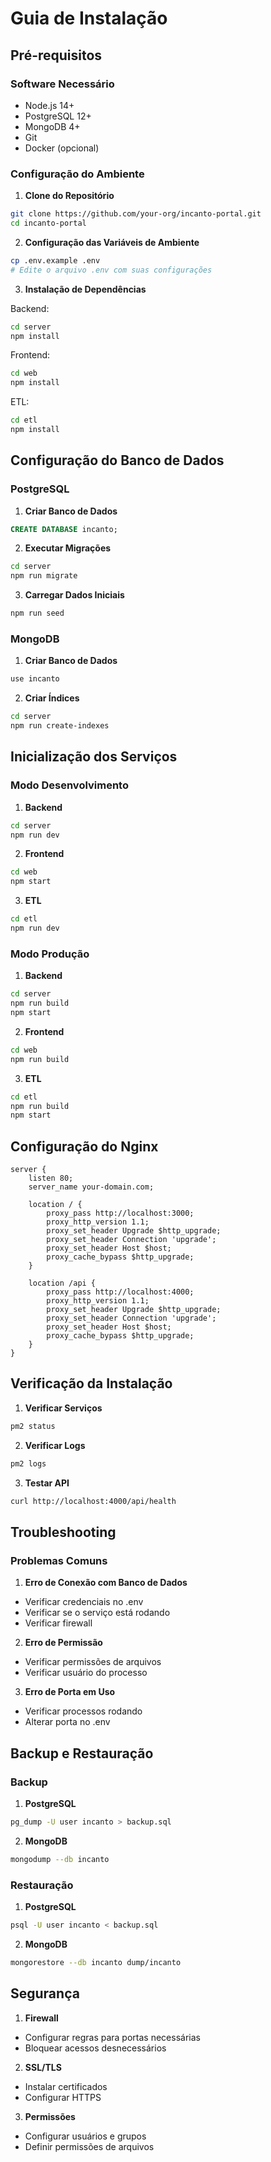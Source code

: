 # Guia de Instalação

## Pré-requisitos

### Software Necessário
- Node.js 14+
- PostgreSQL 12+
- MongoDB 4+
- Git
- Docker (opcional)

### Configuração do Ambiente

1. **Clone do Repositório**
```bash
git clone https://github.com/your-org/incanto-portal.git
cd incanto-portal
```

2. **Configuração das Variáveis de Ambiente**
```bash
cp .env.example .env
# Edite o arquivo .env com suas configurações
```

3. **Instalação de Dependências**

Backend:
```bash
cd server
npm install
```

Frontend:
```bash
cd web
npm install
```

ETL:
```bash
cd etl
npm install
```

## Configuração do Banco de Dados

### PostgreSQL

1. **Criar Banco de Dados**
```sql
CREATE DATABASE incanto;
```

2. **Executar Migrações**
```bash
cd server
npm run migrate
```

3. **Carregar Dados Iniciais**
```bash
npm run seed
```

### MongoDB

1. **Criar Banco de Dados**
```bash
use incanto
```

2. **Criar Índices**
```bash
cd server
npm run create-indexes
```

## Inicialização dos Serviços

### Modo Desenvolvimento

1. **Backend**
```bash
cd server
npm run dev
```

2. **Frontend**
```bash
cd web
npm start
```

3. **ETL**
```bash
cd etl
npm run dev
```

### Modo Produção

1. **Backend**
```bash
cd server
npm run build
npm start
```

2. **Frontend**
```bash
cd web
npm run build
```

3. **ETL**
```bash
cd etl
npm run build
npm start
```

## Configuração do Nginx

```nginx
server {
    listen 80;
    server_name your-domain.com;

    location / {
        proxy_pass http://localhost:3000;
        proxy_http_version 1.1;
        proxy_set_header Upgrade $http_upgrade;
        proxy_set_header Connection 'upgrade';
        proxy_set_header Host $host;
        proxy_cache_bypass $http_upgrade;
    }

    location /api {
        proxy_pass http://localhost:4000;
        proxy_http_version 1.1;
        proxy_set_header Upgrade $http_upgrade;
        proxy_set_header Connection 'upgrade';
        proxy_set_header Host $host;
        proxy_cache_bypass $http_upgrade;
    }
}
```

## Verificação da Instalação

1. **Verificar Serviços**
```bash
pm2 status
```

2. **Verificar Logs**
```bash
pm2 logs
```

3. **Testar API**
```bash
curl http://localhost:4000/api/health
```

## Troubleshooting

### Problemas Comuns

1. **Erro de Conexão com Banco de Dados**
- Verificar credenciais no .env
- Verificar se o serviço está rodando
- Verificar firewall

2. **Erro de Permissão**
- Verificar permissões de arquivos
- Verificar usuário do processo

3. **Erro de Porta em Uso**
- Verificar processos rodando
- Alterar porta no .env

## Backup e Restauração

### Backup

1. **PostgreSQL**
```bash
pg_dump -U user incanto > backup.sql
```

2. **MongoDB**
```bash
mongodump --db incanto
```

### Restauração

1. **PostgreSQL**
```bash
psql -U user incanto < backup.sql
```

2. **MongoDB**
```bash
mongorestore --db incanto dump/incanto
```

## Segurança

1. **Firewall**
- Configurar regras para portas necessárias
- Bloquear acessos desnecessários

2. **SSL/TLS**
- Instalar certificados
- Configurar HTTPS

3. **Permissões**
- Configurar usuários e grupos
- Definir permissões de arquivos
